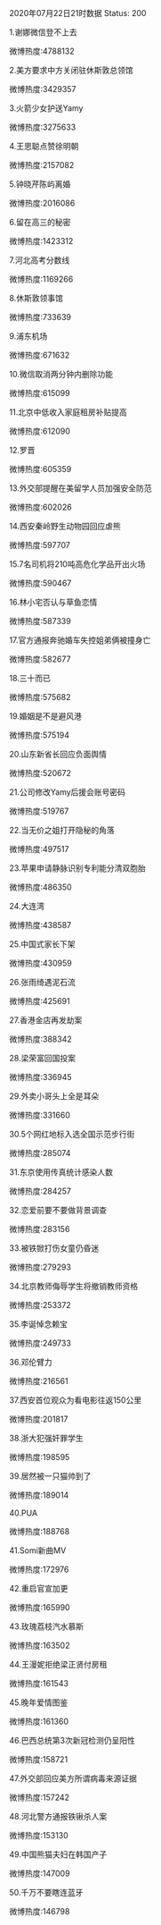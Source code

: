 2020年07月22日21时数据
Status: 200

1.谢娜微信登不上去

微博热度:4788132

2.美方要求中方关闭驻休斯敦总领馆

微博热度:3429357

3.火箭少女护送Yamy

微博热度:3275633

4.王思聪点赞徐明朝

微博热度:2157082

5.钟晓芹陈屿离婚

微博热度:2016086

6.留在高三的秘密

微博热度:1423312

7.河北高考分数线

微博热度:1169266

8.休斯敦领事馆

微博热度:733639

9.浦东机场

微博热度:671632

10.微信取消两分钟内删除功能

微博热度:615099

11.北京中低收入家庭租房补贴提高

微博热度:612090

12.罗晋

微博热度:605359

13.外交部提醒在美留学人员加强安全防范

微博热度:602026

14.西安秦岭野生动物园回应虐熊

微博热度:597707

15.7名司机将210吨高危化学品开出火场

微博热度:590467

16.林小宅否认与草鱼恋情

微博热度:587339

17.官方通报奔驰婚车失控姐弟俩被撞身亡

微博热度:582677

18.三十而已

微博热度:575682

19.婚姻是不是避风港

微博热度:575194

20.山东新省长回应负面舆情

微博热度:520672

21.公司修改Yamy后援会账号密码

微博热度:519767

22.当无价之姐打开隐秘的角落

微博热度:497517

23.苹果申请静脉识别专利能分清双胞胎

微博热度:486350

24.大连湾

微博热度:438587

25.中国式家长下架

微博热度:430959

26.张雨绮遇泥石流

微博热度:425691

27.香港金店再发劫案

微博热度:388342

28.梁荣富回国投案

微博热度:336945

29.外卖小哥头上全是耳朵

微博热度:331660

30.5个网红地标入选全国示范步行街

微博热度:285074

31.东京使用传真统计感染人数

微博热度:284257

32.恋爱前要不要做背景调查

微博热度:283156

33.被铁锨打伤女童仍昏迷

微博热度:279293

34.北京教师侮辱学生将撤销教师资格

微博热度:253372

35.李诞悼念赖宝

微博热度:249733

36.邓伦臂力

微博热度:216561

37.西安首位观众为看电影往返150公里

微博热度:201817

38.浙大犯强奸罪学生

微博热度:198595

39.居然被一只猫帅到了

微博热度:189014

40.PUA

微博热度:188768

41.Somi新曲MV

微博热度:172976

42.重启官宣加更

微博热度:165990

43.玫瑰荔枝汽水慕斯

微博热度:163502

44.王漫妮拒绝梁正贤付房租

微博热度:161543

45.晚年爱情图鉴

微博热度:161360

46.巴西总统第3次新冠检测仍呈阳性

微博热度:158721

47.外交部回应美方所谓病毒来源证据

微博热度:157242

48.河北警方通报铁锹杀人案

微博热度:153130

49.中国熊猫夫妇在韩国产子

微博热度:147009

50.千万不要瞎连蓝牙

微博热度:146798

